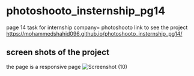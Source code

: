 # photoshooto_insternship_pg14
page 14 task for internship company= photoshooto
link to see the project
https://mohammedshahid096.github.io/photoshooto_insternship_pg14/
## screen shots of the project
the page is a responsive page 
![Screenshot (10)](https://user-images.githubusercontent.com/84904302/155889553-b3661d50-b1b4-44ca-9a92-44ae300ad304.png)

